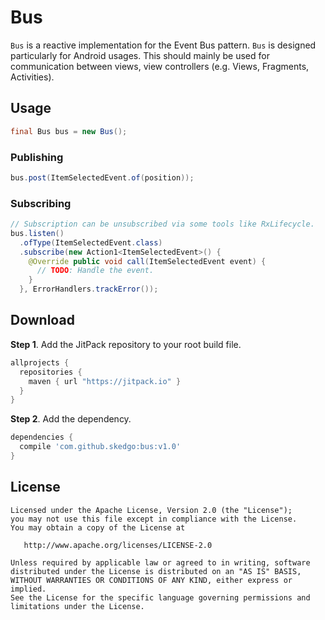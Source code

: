 # Bus
`Bus` is a reactive implementation for the Event Bus pattern. `Bus` is designed particularly for Android usages. This should mainly be used for communication between views, view controllers (e.g. Views, Fragments, Activities).
## Usage
```java
final Bus bus = new Bus();
```
### Publishing
```java
bus.post(ItemSelectedEvent.of(position));
```
### Subscribing
```java
// Subscription can be unsubscribed via some tools like RxLifecycle.
bus.listen()
  .ofType(ItemSelectedEvent.class)
  .subscribe(new Action1<ItemSelectedEvent>() {
    @Override public void call(ItemSelectedEvent event) {
      // TODO: Handle the event.
    }
  }, ErrorHandlers.trackError());
```
## Download
**Step 1**. Add the JitPack repository to your root build file.
```groovy
allprojects {
  repositories {
    maven { url "https://jitpack.io" }
  }
}
```
**Step 2**. Add the dependency.
```groovy
dependencies {
  compile 'com.github.skedgo:bus:v1.0'
}
```
License
-------

    Licensed under the Apache License, Version 2.0 (the "License");
    you may not use this file except in compliance with the License.
    You may obtain a copy of the License at

       http://www.apache.org/licenses/LICENSE-2.0

    Unless required by applicable law or agreed to in writing, software
    distributed under the License is distributed on an "AS IS" BASIS,
    WITHOUT WARRANTIES OR CONDITIONS OF ANY KIND, either express or implied.
    See the License for the specific language governing permissions and
    limitations under the License.
